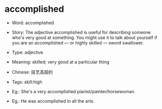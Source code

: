 # accomplished

- Word: accomplished
- Story: The adjective accomplished is useful for describing someone who's very good at something. You might use it to talk about yourself if you are an accomplished — or highly skilled — sword swallower.

- Type: adjective
- Meaning: skilled; very good at a particular thing
- Chinese: 技艺高超的
- Tags: skill:high
- Eg.: She's a very accomplished pianist/painter/horsewoman.
- Eg.: He was accomplished in all the arts.

